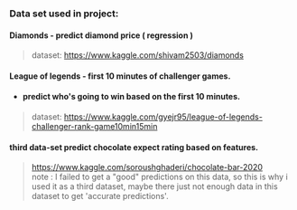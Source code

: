 ### Data set used in project:

#### Diamonds - predict diamond price ( regression )

> dataset: https://www.kaggle.com/shivam2503/diamonds

#### League of legends - first 10 minutes of challenger games.

- #### predict who's going to win based on the first 10 minutes.

> dataset: https://www.kaggle.com/gyejr95/league-of-legends-challenger-rank-game10min15min
>

#### third data-set predict chocolate expect rating based on features.

> https://www.kaggle.com/soroushghaderi/chocolate-bar-2020
> <br> note : I failed to get a "good" predictions on this data,
> so this is why i used it as a third dataset, maybe there just not enough
> data in this dataset to get 'accurate predictions'.